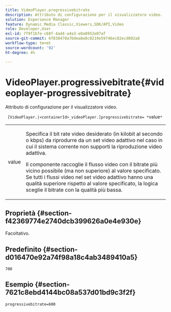 ```yaml
---
title: VideoPlayer.progressivebitrate
description: Attributo di configurazione per il visualizzatore video.
solution: Experience Manager
feature: Dynamic Media Classic,Viewers,SDK/API,Video
role: Developer,User
exl-id: 7f9f1bfe-c68f-4ad4-a4a3-e0a8952e07af
source-git-commit: 6f838470a7bdea8e8c0219e59746ec82ecd802a8
workflow-type: tm+mt
source-wordcount: '92'
ht-degree: 4%

---
```


# VideoPlayer.progressivebitrate{#videoplayer-progressivebitrate}

Attributo di configurazione per il visualizzatore video.

` [VideoPlayer.|<containerId>_videoPlayer.]progressivebitrate= *`value`*`

<table id="table_C616483932C2482CA9794DDD7313FD7C"> 
 <tbody> 
  <tr> 
   <td colname="col1"> <p> <span class="codeph"> value</span> </p> </td> 
   <td colname="col2"> <p> Specifica il bit rate video desiderato (in kilobit al secondo o kbps) da riprodurre da un set video adattivo nel caso in cui il sistema corrente non supporti la riproduzione video adattiva. </p> <p>Il componente raccoglie il flusso video con il bitrate più vicino possibile (ma non superiore) al valore specificato. Se tutti i flussi video nel set video adattivo hanno una qualità superiore rispetto al valore specificato, la logica sceglie il bitrate con la qualità più bassa. </p> </td> 
  </tr> 
 </tbody> 
</table>

## Proprietà {#section-f42369774e2740dcb399626a0e4e930e}

Facoltativo.

## Predefinito {#section-d016470e92a74f98a18c4ab3489410a5}

`700`

## Esempio {#section-7621c8ebd4144bc08a537d01bd9c3f2f}

```
progressivebitrate=600
```
